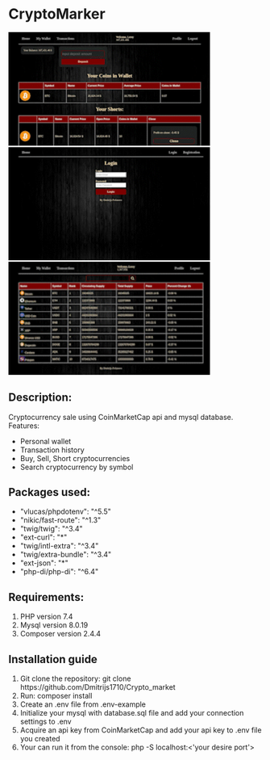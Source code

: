 # CryptoMarker

<img src='transfer.gif' style='width: 400px' alt='transfer'>
<img src='basic-view.gif' style='width: 400px' alt='basic-view'>
<img src='buy-sell-short.gif' style='width: 400px' alt='buy-sell-short'>

<h2>Description: </h2>
Cryptocurrency sale using CoinMarketCap api and mysql database.
<br>
Features: <br>
<ul>
    <li>Personal wallet </li>
    <li>Transaction history</li>
    <li>Buy, Sell, Short cryptocurrencies</li>
    <li>Search cryptocurrency by symbol</li>
</ul>
<h2>Packages used:</h2>
<ul>
    <li>"vlucas/phpdotenv": "^5.5"</li>
    <li>"nikic/fast-route": "^1.3"</li>
    <li>"twig/twig": "^3.4"</li>
    <li>"ext-curl": "*"</li>
    <li>"twig/intl-extra": "^3.4"</li>
    <li>"twig/extra-bundle": "^3.4"</li>
    <li>"ext-json": "*"</li>
    <li>"php-di/php-di": "^6.4"</li>
</ul>
<h2>Requirements: </h2>
<ol>
    <li>PHP version 7.4</li>
    <li>Mysql version 8.0.19</li>
    <li>Composer version 2.4.4</li>
</ol>
<h2>Installation guide</h2>
<ol>
    <li>Git clone the repository: git clone https://github.com/Dmitrijs1710/Crypto_market</li>
    <li>Run: composer install</li>
    <li>Create an .env file from .env-example</li>
    <li>Initialize your mysql with database.sql file and add your connection settings to .env</li>
    <li>Acquire an api key from CoinMarketCap and add your api key to .env file you created</li>
    <li>Your can run it from the console: php -S localhost:<'your desire port'></li>
</ol>

